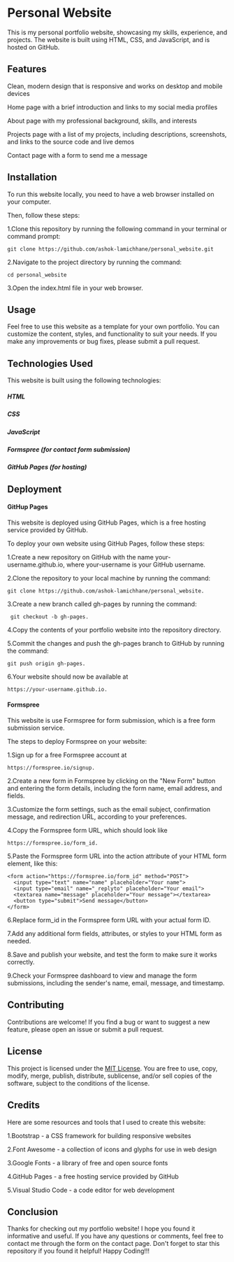 # Personal Website
This is my personal portfolio website, showcasing my skills, experience, and projects. The website is built using HTML, CSS, and JavaScript, and is hosted on GitHub.


## Features

Clean, modern design that is responsive and works on desktop and mobile devices

Home page with a brief introduction and links to my social media profiles

About page with my professional background, skills, and interests

Projects page with a list of my projects, including descriptions, screenshots, and links to the source code and live demos

Contact page with a form to send me a message


## Installation
To run this website locally, you need to have a web browser installed on your computer. 

Then, follow these steps:

1.Clone this repository by running the following command in your terminal or command prompt:
  ```
git clone https://github.com/ashok-lamichhane/personal_website.git
  ```

2.Navigate to the project directory by running the command: 

  ```
cd personal_website
  ```
3.Open the index.html file in your web browser.


## Usage
Feel free to use this website as a template for your own portfolio. You can customize the content, styles, and functionality to suit your needs. If you make any improvements or bug fixes, please submit a pull request.

## Technologies Used

This website is built using the following technologies:

##### HTML
##### CSS
##### JavaScript
##### Formspree (for contact form submission)
##### GitHub Pages (for hosting)

## Deployment

#### GitHup Pages

This website is deployed using GitHub Pages, which is a free hosting service provided by GitHub. 

To deploy your own website using GitHub Pages, follow these steps:

1.Create a new repository on GitHub with the name your-username.github.io, where your-username is your GitHub username.

2.Clone the repository to your local machine by running the command: 
```
git clone https://github.com/ashok-lamichhane/personal_website.
```
3.Create a new branch called gh-pages by running the command:
```
 git checkout -b gh-pages.
 ```
4.Copy the contents of your portfolio website into the repository directory.

5.Commit the changes and push the gh-pages branch to GitHub by running the command:
```
git push origin gh-pages.
```
6.Your website should now be available at 
```
https://your-username.github.io.
```

#### Formspree

This website is use Formspree for form submission, which is a free form submission service.

The steps to deploy Formspree on your website:

1.Sign up for a free Formspree account at 
```
https://formspree.io/signup.
```
2.Create a new form in Formspree by clicking on the "New Form" button and entering the form details, including the form name, email address, and fields.

3.Customize the form settings, such as the email subject, confirmation message, and redirection URL, according to your preferences.

4.Copy the Formspree form URL, which should look like 
```
https://formspree.io/form_id.
```
5.Paste the Formspree form URL into the action attribute of your HTML form element, like this:
```
<form action="https://formspree.io/form_id" method="POST">
  <input type="text" name="name" placeholder="Your name">
  <input type="email" name="_replyto" placeholder="Your email">
  <textarea name="message" placeholder="Your message"></textarea>
  <button type="submit">Send message</button>
</form>
```
6.Replace form_id in the Formspree form URL with your actual form ID.

7.Add any additional form fields, attributes, or styles to your HTML form as needed.

8.Save and publish your website, and test the form to make sure it works correctly.

9.Check your Formspree dashboard to view and manage the form submissions, including the sender's name, email, message, and timestamp.

## Contributing

Contributions are welcome! If you find a bug or want to suggest a new feature, please open an issue or submit a pull request.

## License
This project is licensed under the  [MIT License](https://opensource.org/license/mit/). You are free to use, copy, modify, merge, publish, distribute, sublicense, and/or sell copies of the software, subject to the conditions of the license.



## Credits
Here are some resources and tools that I used to create this website:

1.Bootstrap - a CSS framework for building responsive websites

2.Font Awesome - a collection of icons and glyphs for use in web design

3.Google Fonts - a library of free and open source fonts

4.GitHub Pages - a free hosting service provided by GitHub

5.Visual Studio Code - a code editor for web development


## Conclusion
Thanks for checking out my portfolio website! I hope you found it informative and useful. If you have any questions or comments, feel free to contact me through the form on the contact page. Don't forget to star this repository if you found it helpful! Happy Coding!!!
